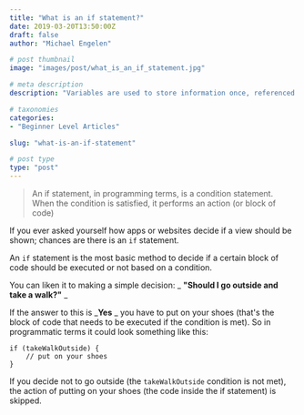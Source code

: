 ```yaml
---
title: "What is an if statement?"
date: 2019-03-20T13:50:00Z
draft: false
author: "Michael Engelen"

# post thumbnail
image: "images/post/what_is_an_if_statement.jpg"

# meta description
description: "Variables are used to store information once, referenced by an alias, and used multiple times throughout the code; reducing duplication."

# taxonomies
categories:
- "Beginner Level Articles"

slug: "what-is-an-if-statement"

# post type
type: "post"
---
```


> An if statement, in programming terms, is a condition statement. When the condition is satisfied, it performs an action (or block of code)

If you ever asked yourself how apps or websites decide if a view should be shown; chances are there is an `if` statement.

An `if` statement is the most basic method to decide if a certain block of code should be executed or not based on a condition.

You can liken it to making a simple decision: _ **"Should I go outside and take a walk?"** _

If the answer to this is  _**Yes** _ you have to put on your shoes (that's the block of code that needs to be executed if the condition is met). So in programmatic terms it could look something like this:

```
if (takeWalkOutside) {
    // put on your shoes
}
```

If you decide not to go outside (the `takeWalkOutside` condition is not met), the action of putting on your shoes (the code inside the if statement) is skipped.


